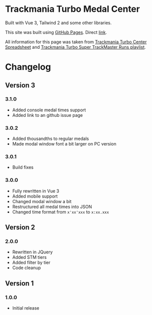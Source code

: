 # Trackmania Turbo Medal Center

Built with Vue 3, Tailwind 2 and some other libraries.

This site was built using [GitHub Pages](https://pages.github.com/). Direct [link](https://shaidenuni.github.io/Turbo_Super_Solo/).


All information for this page was taken from [Trackmania Turbo Center Spreadsheet](https://docs.google.com/spreadsheets/d/1NgkSbAMPm3VcLhXi1Z5oLPQQ8vCjcCSI2S_U_lTOkPA/edit#gid=193237318) and [Trackmania Turbo Super TrackMaster Runs playlist](https://www.youtube.com/playlist?list=PLfvhWVq2T6JDwbDdKlumD90zUjEuP3rtl).

# Changelog
## Version 3
### 3.1.0
- Added console medal times support
- Added link to an github issue page
### 3.0.2
- Added thousandths to regular medals
- Made modal window font a bit larger on PC version
### 3.0.1
- Build fixes
### 3.0.0
- Fully rewritten in Vue 3
- Added mobile support
- Changed modal window a bit
- Restructured all medal times into JSON
- Changed time format from `x'xx'xxx` to `x:xx.xxx`

## Version 2
### 2.0.0
- Rewritten in JQuery
- Added STM tiers
- Added filter by tier
- Code cleanup

## Version 1
### 1.0.0
- Initial release

